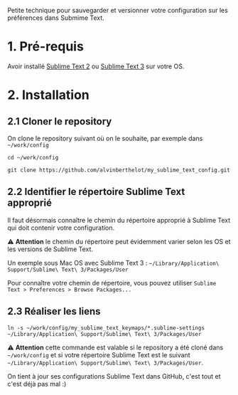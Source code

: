 
Petite technique pour sauvegarder et versionner votre configuration sur les préférences dans Submime Text.

# 1. Pré-requis

Avoir installé [Sublime Text 2](http://www.sublimetext.com/2) ou [Sublime Text 3](http://www.sublimetext.com/3) sur votre OS.

# 2. Installation

## 2.1 Cloner le repository

On clone le repository suivant où on le souhaite, par exemple dans `~/work/config`

	cd ~/work/config

	git clone https://github.com/alvinberthelot/my_sublime_text_config.git

## 2.2 Identifier le répertoire Sublime Text approprié

Il faut désormais connaître le chemin du répertoire approprié à Sublime Text qui doit contenir votre configuration.

⚠ **Attention** le chemin du répertoire peut évidemment varier selon les OS et les versions de Sublime Text.

Un exemple sous Mac OS avec Sublime Text 3 : `~/Library/Application\ Support/Sublime\ Text\ 3/Packages/User`

Pour connaître votre chemin de répertoire, vous pouvez utiliser `Sublime Text > Preferences > Browse Packages...`

## 2.3 Réaliser les liens 

	ln -s ~/work/config/my_sublime_text_keymaps/*.sublime-settings  ~/Library/Application\ Support/Sublime\ Text\ 3/Packages/User

⚠ **Attention** cette commande est valable si le repository a été cloné dans `~/work/config` et si votre répertoire Sublime Text est le suivant `~/Library/Application\ Support/Sublime\ Text\ 3/Packages/User`.


On tient à jour ses configurations Sublime Text dans GitHub, c'est tout et c'est déjà pas mal :)
